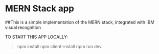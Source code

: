 # MERN Stack app
##This is a simple implementation of the MERN stack, integrated with IBM visual recognition

TO START THIS APP LOCALLY:

> npm install
> npm client-install
> npm run dev


